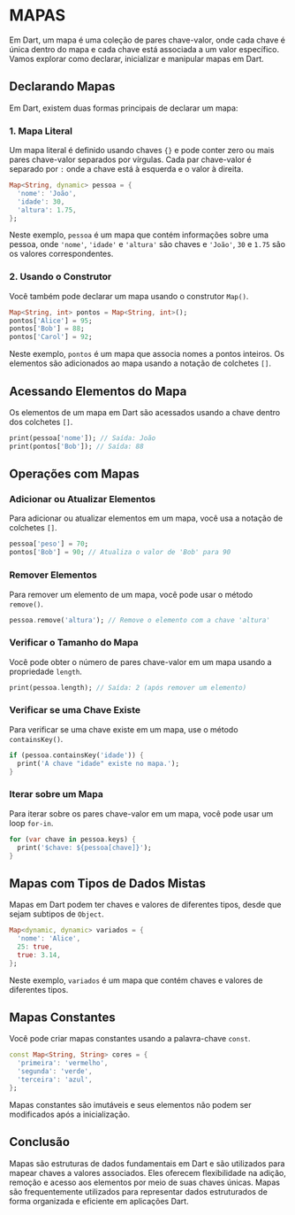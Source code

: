 # MAPAS
Em Dart, um mapa é uma coleção de pares chave-valor, onde cada chave é única dentro do mapa e cada chave está associada a um valor específico. Vamos explorar como declarar, inicializar e manipular mapas em Dart.

## Declarando Mapas
Em Dart, existem duas formas principais de declarar um mapa:

### 1. Mapa Literal
Um mapa literal é definido usando chaves `{}` e pode conter zero ou mais pares chave-valor separados por vírgulas. Cada par chave-valor é separado por `:` onde a chave está à esquerda e o valor à direita.

```dart
Map<String, dynamic> pessoa = {
  'nome': 'João',
  'idade': 30,
  'altura': 1.75,
};
```

Neste exemplo, `pessoa` é um mapa que contém informações sobre uma pessoa, onde `'nome'`, `'idade'` e `'altura'` são chaves e `'João'`, `30` e `1.75` são os valores correspondentes.

### 2. Usando o Construtor
Você também pode declarar um mapa usando o construtor `Map()`.

```dart
Map<String, int> pontos = Map<String, int>();
pontos['Alice'] = 95;
pontos['Bob'] = 88;
pontos['Carol'] = 92;
```

Neste exemplo, `pontos` é um mapa que associa nomes a pontos inteiros. Os elementos são adicionados ao mapa usando a notação de colchetes `[]`.

## Acessando Elementos do Mapa
Os elementos de um mapa em Dart são acessados usando a chave dentro dos colchetes `[]`.

```dart
print(pessoa['nome']); // Saída: João
print(pontos['Bob']); // Saída: 88
```

## Operações com Mapas
### Adicionar ou Atualizar Elementos
Para adicionar ou atualizar elementos em um mapa, você usa a notação de colchetes `[]`.

```dart
pessoa['peso'] = 70;
pontos['Bob'] = 90; // Atualiza o valor de 'Bob' para 90
```

### Remover Elementos
Para remover um elemento de um mapa, você pode usar o método `remove()`.

```dart
pessoa.remove('altura'); // Remove o elemento com a chave 'altura'
```

### Verificar o Tamanho do Mapa
Você pode obter o número de pares chave-valor em um mapa usando a propriedade `length`.

```dart
print(pessoa.length); // Saída: 2 (após remover um elemento)
```

### Verificar se uma Chave Existe
Para verificar se uma chave existe em um mapa, use o método `containsKey()`.

```dart
if (pessoa.containsKey('idade')) {
  print('A chave "idade" existe no mapa.');
}
```

### Iterar sobre um Mapa
Para iterar sobre os pares chave-valor em um mapa, você pode usar um loop `for-in`.

```dart
for (var chave in pessoa.keys) {
  print('$chave: ${pessoa[chave]}');
}
```

## Mapas com Tipos de Dados Mistas
Mapas em Dart podem ter chaves e valores de diferentes tipos, desde que sejam subtipos de `Object`.

```dart
Map<dynamic, dynamic> variados = {
  'nome': 'Alice',
  25: true,
  true: 3.14,
};
```

Neste exemplo, `variados` é um mapa que contém chaves e valores de diferentes tipos.

## Mapas Constantes
Você pode criar mapas constantes usando a palavra-chave `const`.

```dart
const Map<String, String> cores = {
  'primeira': 'vermelho',
  'segunda': 'verde',
  'terceira': 'azul',
};
```

Mapas constantes são imutáveis e seus elementos não podem ser modificados após a inicialização.

## Conclusão
Mapas são estruturas de dados fundamentais em Dart e são utilizados para mapear chaves a valores associados. Eles oferecem flexibilidade na adição, remoção e acesso aos elementos por meio de suas chaves únicas. Mapas são frequentemente utilizados para representar dados estruturados de forma organizada e eficiente em aplicações Dart.